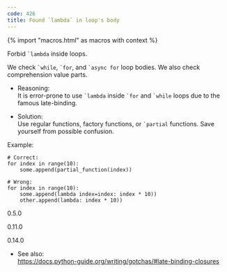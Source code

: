 ```yaml
---
code: 426
title: Found `lambda` in loop's body
---
```


{% import "macros.html" as macros with context %}

Forbid `` `lambda `` inside loops.

We check `` `while ``, `` `for ``, and `` `async for `` loop bodies. We
also check comprehension value parts.

  - Reasoning:  
    It is error-prone to use `` `lambda `` inside `` `for `` and
    `` `while `` loops due to the famous late-binding.

  - Solution:  
    Use regular functions, factory functions, or `` `partial ``
    functions. Save yourself from possible confusion.

Example:

    # Correct:
    for index in range(10):
        some.append(partial_function(index))
    
    # Wrong:
    for index in range(10):
        some.append(lambda index=index: index * 10))
        other.append(lambda: index * 10))

<div class="versionadded">

0.5.0

</div>

<div class="versionchanged">

0.11.0

</div>

<div class="versionchanged">

0.14.0

</div>

  - See also:  
    <https://docs.python-guide.org/writing/gotchas/#late-binding-closures>